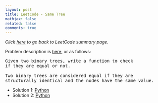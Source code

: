 ```yaml
---
layout: post
title: LeetCode - Same Tree
mathjax: false
related: false
comments: true
---
```



_Click [here](./index.html) to go back to LeetCode summary page._

Problem description is [here](https://oj.leetcode.com/problems/same-tree/), or as follows: 

<pre>
Given two binary trees, write a function to check 
if they are equal or not.

Two binary trees are considered equal if they are 
structurally identical and the nodes have the same value. 
</pre>

* Solution 1: [Python](https://github.com/lijunhw/leetcode_practice/blob/master/same_tree_easy/Solution1.py)
* Solution 2: [Python](https://github.com/lijunhw/leetcode_practice/blob/master/same_tree_easy/Solution2.py)



